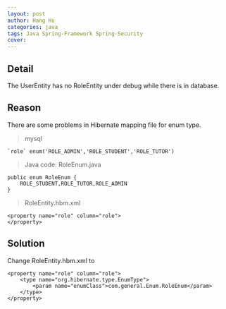 ```yaml
---
layout: post
author: Hang Hu
categories: java
tags: Java Spring-Framework Spring-Security 
cover: 
---
```


## Detail 

The UserEntity has no RoleEntity under debug while there is in database.

## Reason

There are some problems in Hibernate mapping file for enum type.

>mysql
```
`role` enum('ROLE_ADMIN','ROLE_STUDENT','ROLE_TUTOR')
```
>Java code: RoleEnum.java
```
public enum RoleEnum {
    ROLE_STUDENT,ROLE_TUTOR,ROLE_ADMIN
}
```
>RoleEntity.hbm.xml
```
<property name="role" column="role">
</property>
```

## Solution

Change RoleEntity.hbm.xml to
```
<property name="role" column="role">
    <type name="org.hibernate.type.EnumType">
        <param name="enumClass">com.general.Enum.RoleEnum</param>
    </type>
</property>
```
